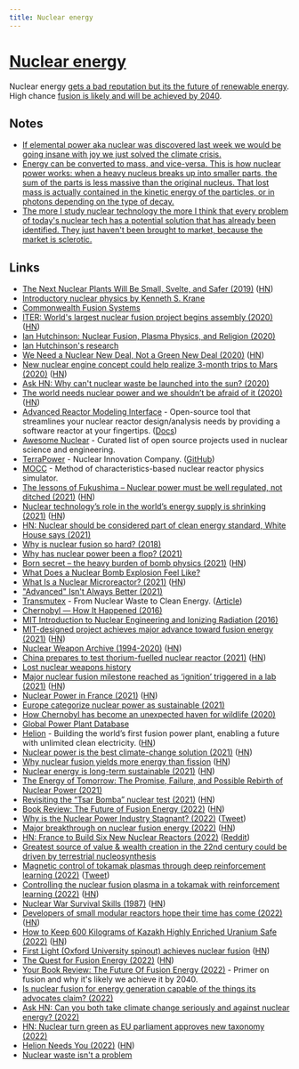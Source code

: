 ```yaml
---
title: Nuclear energy
---
```


# [Nuclear energy](https://en.wikipedia.org/wiki/Nuclear_power)

Nuclear energy [gets a bad reputation but its the future of renewable energy](https://twitter.com/Austen/status/1516932518288629760). High chance [fusion is likely and will be achieved by 2040](https://astralcodexten.substack.com/p/your-book-review-the-future-of-fusion).

## Notes

- [If elemental power aka nuclear was discovered last week we would be going insane with joy we just solved the climate crisis.](https://twitter.com/wolfejosh/status/1448797519073484807)
- [Energy can be converted to mass, and vice-versa. This is how nuclear power works: when a heavy nucleus breaks up into smaller parts, the sum of the parts is less massive than the original nucleus. That lost mass is actually contained in the kinetic energy of the particles, or in photons depending on the type of decay.](https://www.reddit.com/r/askscience/comments/b6g96g/do_black_holes_destroy_energy/)
- [The more I study nuclear technology the more I think that every problem of today's nuclear tech has a potential solution that has already been identified. They just haven't been brought to market, because the market is sclerotic.](https://twitter.com/jasoncrawford/status/1397649744726413317)

## Links

- [The Next Nuclear Plants Will Be Small, Svelte, and Safer (2019)](https://www.wired.com/story/the-next-nuclear-plants-will-be-small-svelte-and-safer/) ([HN](https://news.ycombinator.com/item?id=21787051))
- [Introductory nuclear physics by Kenneth S. Krane](https://faculty.kfupm.edu.sa/PHYS/aanaqvi/Introductory-Nuclear-Physics-new-Krane.pdf)
- [Commonwealth Fusion Systems](https://cfs.energy/)
- [ITER: World's largest nuclear fusion project begins assembly (2020)](https://www.bbc.com/news/science-environment-53573294) ([HN](https://news.ycombinator.com/item?id=23979608))
- [Ian Hutchinson: Nuclear Fusion, Plasma Physics, and Religion (2020)](https://overcast.fm/+eZyB5mw30)
- [Ian Hutchinson's research](https://www-internal.psfc.mit.edu/~hutch/)
- [We Need a Nuclear New Deal, Not a Green New Deal (2020)](https://www.thebellows.org/we-need-a-nuclear-new-deal-not-a-green-new-deal/) ([HN](https://news.ycombinator.com/item?id=24746397))
- [New nuclear engine concept could help realize 3-month trips to Mars (2020)](https://newatlas.com/space/nuclear-thermal-propulsion-ntp-nasa-unsc-tech-deep-space-travel/) ([HN](https://news.ycombinator.com/item?id=24890988))
- [Ask HN: Why can't nuclear waste be launched into the sun? (2020)](https://news.ycombinator.com/item?id=24892097)
- [The world needs nuclear power and we shouldn’t be afraid of it (2020)](https://www.forbes.com/sites/startswithabang/2020/10/21/the-world-needs-nuclear-power-and-we-shouldnt-be-afraid-of-it/#59d658b56576) ([HN](https://news.ycombinator.com/item?id=24874421))
- [Advanced Reactor Modeling Interface](https://github.com/terrapower/armi) - Open-source tool that streamlines your nuclear reactor design/analysis needs by providing a software reactor at your fingertips. ([Docs](https://terrapower.github.io/armi/))
- [Awesome Nuclear](https://github.com/paulromano/awesome-nuclear) - Curated list of open source projects used in nuclear science and engineering.
- [TerraPower](https://www.terrapower.com/) - Nuclear Innovation Company. ([GitHub](https://github.com/terrapower))
- [MOCC](https://github.com/youngmit/mocc) - Method of characteristics-based nuclear reactor physics simulator.
- [The lessons of Fukushima – Nuclear power must be well regulated, not ditched (2021)](https://www.economist.com/leaders/2021/03/06/nuclear-power-must-be-well-regulated-not-ditched) ([HN](https://news.ycombinator.com/item?id=26347073))
- [Nuclear technology’s role in the world’s energy supply is shrinking (2021)](https://www.nature.com/articles/d41586-021-00615-w) ([HN](https://news.ycombinator.com/item?id=26401782))
- [HN: Nuclear should be considered part of clean energy standard, White House says (2021)](https://news.ycombinator.com/item?id=26673987)
- [Why is nuclear fusion so hard? (2018)](http://blog.sigfpe.com/2018/12/why-is-nuclear-fusion-so-hard.html)
- [Why has nuclear power been a flop? (2021)](https://rootsofprogress.org/devanney-on-the-nuclear-flop)
- [Born secret – the heavy burden of bomb physics (2021)](https://www.nature.com/articles/d41586-021-01024-9) ([HN](https://news.ycombinator.com/item?id=26867366))
- [What Does a Nuclear Bomb Explosion Feel Like?](https://video.vice.com/en_uk/video/motherboard-atomic-soldiers/5b7ed514be40777a7f330631)
- [What Is a Nuclear Microreactor? (2021)](https://www.energy.gov/ne/articles/what-nuclear-microreactor) ([HN](https://news.ycombinator.com/item?id=27133196))
- ["Advanced" Isn't Always Better (2021)](https://www.ucsusa.org/resources/advanced-isnt-always-better)
- [Transmutex](https://www.transmutex.com/) - From Nuclear Waste to Clean Energy. ([Article](https://www.usv.com/writing/2021/07/transmutex/))
- [Chernobyl — How It Happened (2016)](https://www.youtube.com/watch?v=Ijst4g5KFN0)
- [MIT Introduction to Nuclear Engineering and Ionizing Radiation (2016)](https://ocw.mit.edu/courses/nuclear-engineering/22-01-introduction-to-nuclear-engineering-and-ionizing-radiation-fall-2016/)
- [MIT-designed project achieves major advance toward fusion energy (2021)](https://news.mit.edu/2021/MIT-CFS-major-advance-toward-fusion-energy-0908) ([HN](https://news.ycombinator.com/item?id=28462151))
- [Nuclear Weapon Archive (1994-2020)](https://nuclearweaponarchive.org/) ([HN](https://news.ycombinator.com/item?id=28442168))
- [China prepares to test thorium-fuelled nuclear reactor (2021)](https://www.nature.com/articles/d41586-021-02459-w) ([HN](https://news.ycombinator.com/item?id=28560790))
- [Lost nuclear weapons history](https://twitter.com/AlcazarBazaar/status/1441388864195764225)
- [Major nuclear fusion milestone reached as ‘ignition’ triggered in a lab (2021)](https://www.imperial.ac.uk/news/228373/major-nuclear-fusion-milestone-reached-ignition/) ([HN](https://news.ycombinator.com/item?id=28840066))
- [Nuclear Power in France (2021)](https://www.world-nuclear.org/information-library/country-profiles/countries-a-f/france.aspx) ([HN](https://news.ycombinator.com/item?id=28841366))
- [Europe categorize nuclear power as sustainable (2021)](https://twitter.com/balajis/status/1449439525495709696)
- [How Chernobyl has become an unexpected haven for wildlife (2020)](https://www.unep.org/news-and-stories/story/how-chernobyl-has-become-unexpected-haven-wildlife)
- [Global Power Plant Database](https://github.com/wri/global-power-plant-database)
- [Helion](https://www.helionenergy.com/) - Building the world’s first fusion power plant, enabling a future with unlimited clean electricity. ([HN](https://news.ycombinator.com/item?id=29119180))
- [Nuclear power is the best climate-change solution (2021)](https://www.wsj.com/articles/nuclear-power-best-climate-change-solution-by-far-global-warming-emissions-cop26-11636056581) ([HN](https://news.ycombinator.com/item?id=29125576))
- [Why nuclear fusion yields more energy than fission](https://www.physlink.com/education/askexperts/ae534.cfm) ([HN](https://news.ycombinator.com/item?id=29127608))
- [Nuclear energy is long-term sustainable (2021)](https://whatisnuclear.com/blog/2020-10-28-nuclear-energy-is-longterm-sustainable.html) ([HN](https://news.ycombinator.com/item?id=29199777))
- [The Energy of Tomorrow: The Promise, Failure, and Possible Rebirth of Nuclear Power (2021)](https://www.youtube.com/watch?v=7tYlXY19I3c)
- [Revisiting the “Tsar Bomba” nuclear test (2021)](https://arstechnica.com/science/2021/12/revisiting-the-tsar-bomba-nuclear-test/) ([HN](https://news.ycombinator.com/item?id=29496666))
- [Book Review: The Future of Fusion Energy (2022)](https://martin.kleppmann.com/2022/01/03/future-of-fusion-energy.html) ([HN](https://news.ycombinator.com/item?id=29785864))
- [Why is the Nuclear Power Industry Stagnant? (2022)](https://austinvernon.site/blog/nuclear.html) ([Tweet](https://twitter.com/Vernon3Austin/status/1480915515669417992))
- [Major breakthrough on nuclear fusion energy (2022)](https://www.bbc.com/news/science-environment-60312633) ([HN](https://news.ycombinator.com/item?id=30271677))
- [HN: France to Build Six New Nuclear Reactors (2022)](https://news.ycombinator.com/item?id=30291135) ([Reddit](https://www.reddit.com/r/Futurology/comments/spmm7f/macron_announces_france_is_to_build_up_to_14_new/))
- [Greatest source of value & wealth creation in the 22nd century could be driven by terrestrial nucleosynthesis](https://twitter.com/friedberg/status/1492382218307575809)
- [Magnetic control of tokamak plasmas through deep reinforcement learning (2022)](https://www.nature.com/articles/s41586-021-04301-9) ([Tweet](https://twitter.com/y0b1byte/status/1494076853694480388))
- [Controlling the nuclear fusion plasma in a tokamak with reinforcement learning (2022)](https://deepmind.com/blog/article/Accelerating-fusion-science-through-learned-plasma-control) ([HN](https://news.ycombinator.com/item?id=30379973))
- [Nuclear War Survival Skills (1987)](http://oism.org/nwss/nwss.pdf) ([HN](https://news.ycombinator.com/item?id=30533432))
- [Developers of small modular reactors hope their time has come (2022)](https://www.economist.com/science-and-technology/developers-of-small-modular-reactors-hope-their-time-has-come/21808321) ([HN](https://news.ycombinator.com/item?id=30787076))
- [How to Keep 600 Kilograms of Kazakh Highly Enriched Uranium Safe (2022)](https://warontherocks.com/2022/04/project-sapphire-how-to-keep-600-tons-of-kazakh-highly-enriched-uranium-safe/) ([HN](https://news.ycombinator.com/item?id=30902890))
- [First Light (Oxford University spinout) achieves nuclear fusion](https://firstlightfusion.com/media/fusion) ([HN](https://news.ycombinator.com/item?id=30917750))
- [The Quest for Fusion Energy (2022)](https://inference-review.com/article/the-quest-for-fusion-energy) ([HN](https://news.ycombinator.com/item?id=31540846))
- [Your Book Review: The Future Of Fusion Energy (2022)](https://astralcodexten.substack.com/p/your-book-review-the-future-of-fusion) - Primer on fusion and why it's likely we achieve it by 2040.
- [Is nuclear fusion for energy generation capable of the things its advocates claim? (2022)](https://www.reddit.com/r/AskPhysics/comments/vig4bg/is_nuclear_fusion_for_energy_generation_capable/)
- [Ask HN: Can you both take climate change seriously and against nuclear energy? (2022)](https://news.ycombinator.com/item?id=31921132)
- [HN: Nuclear turn green as EU parliament approves new taxonomy (2022)](https://news.ycombinator.com/item?id=32011288)
- [Helion Needs You (2022)](https://blog.samaltman.com/helion-needs-you) ([HN](https://news.ycombinator.com/item?id=32085215))
- [Nuclear waste isn't a problem](https://twitter.com/MadiHilly/status/1550148385931513856)
